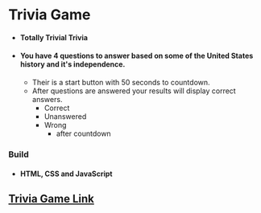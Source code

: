 # Trivia Game

*  #### Totally Trivial Trivia
*  #### You have 4 questions to answer based on some of the United States history and it's independence.
   * Their is a start button with 50 seconds to countdown.
   * After questions are answered your results will display correct answers. 
      * Correct
      * Unanswered 
      * Wrong
          * after countdown
         
### Build
*  #### HTML, CSS and JavaScript

## [Trivia Game Link](https://spacejnk.github.io/TriviaGame/)


